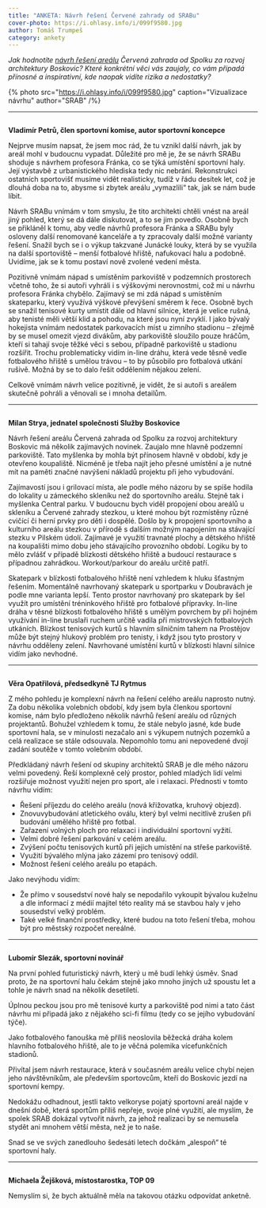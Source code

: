 ```yaml
---
title: "ANKETA: Návrh řešení Červené zahrady od SRABu"
cover-photo: https://i.ohlasy.info/i/099f9580.jpg
author: Tomáš Trumpeš
category: ankety
---
```


*Jak hodnotíte [návrh řešení areálu](https://ohlasy.info/clanky/2021/04/cervenka-srab.html) Červená zahrada od Spolku za rozvoj architektury Boskovic? Které konkrétní věci vás zaujaly, co vám připadá přínosné a inspirativní, kde naopak vidíte rizika a nedostatky?*

{% photo src="https://i.ohlasy.info/i/099f9580.jpg" caption="Vizualizace návrhu" author="SRAB" /%}

---

<img class="profile-picture" src="https://i.ohlasy.info/i/ysqmuc7.jpg" alt="">

**Vladimír Petrů, člen sportovní komise, autor sportovní koncepce**

Nejprve musím napsat, že jsem moc rád, že tu vznikl další návrh, jak by areál mohl v budoucnu vypadat. Důležité pro mě je, že se návrh SRABu shoduje s návrhem profesora Fránka, co se týká umístění sportovní haly. Její výstavbě z urbanistického hlediska tedy nic nebrání. Rekonstrukci ostatních sportovišť musíme vidět realisticky, tudíž v řádu desítek let, což je dlouhá doba na to, abysme si zbytek areálu „vymazlili“ tak, jak se nám bude líbit.

Návrh SRABu vnímám v tom smyslu, že tito architekti chtěli vnést na areál jiný pohled, který se dá dále diskutovat, a to se jim povedlo. Osobně bych se přikláněl k tomu, aby vedle návrhů profesora Fránka a SRABu byly osloveny další renomované kanceláře a ty zpracovaly další možné varianty řešení. Snažil bych se i o výkup takzvané Junácké louky, která by se využila na další sportoviště – menší fotbalové hřiště, nafukovací halu a podobně. Uvidíme, jak se k tomu postaví nově zvolené vedení města.

Pozitivně vnímám nápad s umístěním parkoviště v podzemních prostorech včetně toho, že si autoři vyhráli i s výškovými nerovnostmi, což mi u návrhu profesora Fránka chybělo. Zajímavý se mi zdá nápad s umístěním skateparku, který využívá výškové převýšení směrem k řece. Osobně bych se snažil tenisové kurty umístit dále od hlavní silnice, která je velice rušná, aby tenisté měli větší klid a pohodu, na které jsou nyní zvyklí. I jako bývalý hokejista vnímám nedostatek parkovacích míst u zimního stadionu – zřejmě by se musel omezit vjezd divákům, aby parkoviště sloužilo pouze hráčům, kteří si tahají svoje těžké věci s sebou, případně parkoviště u stadionu rozšířit. Trochu problematicky vidím in-line dráhu, která vede těsně vedle fotbalového hřiště s umělou trávou – to by působilo pro fotbalová utkání rušivě. Možná by se to dalo řešit oddělením nějakou zelení.

Celkově vnímám návrh velice pozitivně, je vidět, že si autoři s areálem skutečně pohráli a věnovali se i mnoha detailům.

---

<img class="profile-picture" src="https://i.ohlasy.info/i/fctoipy.jpg" alt="">

**Milan Strya, jednatel společnosti Služby Boskovice**

Návrh řešení areálu Červená zahrada od Spolku za rozvoj architektury Boskovic má několik zajímavých novinek. Zaujalo mne hlavně podzemní parkoviště. Tato myšlenka by mohla být přínosem hlavně v období, kdy je otevřeno koupaliště. Nicméně je třeba najít jeho přesné umístění a je nutné mít na paměti značné navýšení nákladů projektu při jeho vybudování.

Zajímavostí jsou i grilovací místa, ale podle mého názoru by se spíše hodila do lokality u zámeckého skleníku než do sportovního areálu. Stejně tak i myšlenka Central parku. V budoucnu bych viděl propojení obou areálů u skleníku a Červené zahrady stezkou, u které mohou být rozmístěny různé cvičící či herní prvky pro děti i dospělé. Došlo by k propojení sportovního a kulturního areálu stezkou v přírodě s dalším možným napojením na stávající stezku v Pilském údolí. Zajímavé je využití travnaté plochy a dětského hřiště na koupališti mimo dobu jeho stávajícího provozního období. Logiku by to mělo zvlášť v případě blízkosti dětského hřiště a budoucí restaurace s případnou zahrádkou. Workout/parkour do areálu určitě patří. 

Skatepark v blízkosti fotbalového hřiště není vzhledem k hluku šťastným řešením. Momentálně navrhovaný skatepark u sportparku v Doubravách je podle mne varianta lepší. Tento prostor navrhovaný pro skatepark by šel využít pro umístění tréninkového hřiště pro fotbalové přípravky. In-line dráha v těsné blízkosti fotbalového hřiště s umělým povrchem by při hojném využívání in-line bruslaři ruchem určitě vadila při mistrovských fotbalových utkáních. Blízkost tenisových kurtů s hlavním silničním tahem na Prostějov může být stejný hlukový problém pro tenisty, i když jsou tyto prostory v návrhu odděleny zelení. Navrhované umístění kurtů v blízkosti hlavní silnice vidím jako nevhodné.

---

<img class="profile-picture" src="https://i.ohlasy.info/i/svrdz2v.jpg" alt="">

**Věra Opatřilová, předsedkyně TJ Rytmus**

Z mého pohledu je komplexní návrh na řešení celého areálu naprosto nutný. Za dobu několika volebních období, kdy jsem byla členkou sportovní komise, nám bylo předloženo několik návrhů řešení areálu od různých projektantů. Bohužel vzhledem k tomu, že stále nebylo jasné, kde bude sportovní hala, se v minulosti nezačalo ani s výkupem nutných pozemků a celá realizace se stále odsouvala. Nepomohlo tomu ani nepovedené dvojí zadání soutěže v tomto volebním období.

Předkládaný návrh řešení od skupiny architektů SRAB je dle mého názoru velmi povedený. Řeší komplexně celý prostor, pohled mladých lidí velmi rozšiřuje možnost využití nejen pro sport, ale i relaxaci. Přednosti v tomto návrhu vidím:

* Řešení příjezdu do celého areálu (nová křižovatka, kruhový objezd).
* Znovuvybudování atletického oválu, který byl velmi necitlivě zrušen při budování umělého hřiště pro fotbal.
* Zařazení volných ploch pro relaxaci i individuální sportovní vyžití.
* Velmi dobré řešení parkování v celém areálu.
* Zvýšení počtu tenisových kurtů při jejich umístění na střeše parkoviště.
* Využití bývalého mlýna jako zázemí pro tenisový oddíl.
* Možnost řešení celého areálu po etapách.

Jako nevýhodu vidím:

* Že přímo v sousedství nové haly se nepodařilo vykoupit bývalou kuželnu a dle informací z médií majitel této reality má se stavbou haly v jeho sousedství velký problém.
* Také velké finanční prostředky, které budou na toto řešení třeba, mohou být pro městský rozpočet nereálné.

---

<img class="profile-picture" src="https://i.ohlasy.info/i/keooask.jpg" alt="">

**Lubomír Slezák, sportovní novinář**

Na první pohled futuristický návrh, který u mě budí lehký úsměv. Snad proto, že na sportovní halu čekám stejně jako mnoho jiných už spoustu let a tohle je návrh snad na několik desetiletí.

Úplnou peckou jsou pro mě tenisové kurty a parkoviště pod nimi a tato část návrhu mi připadá jako z nějakého sci-fi filmu (tedy co se jejího vybudování týče).

Jako fotbalového fanouška mě příliš neoslovila běžecká dráha kolem hlavního fotbalového hřiště, ale to je věčná polemika vícefunkčních stadionů.

Přivítal jsem návrh restaurace, která v současném areálu velice chybí nejen jeho návštěvníkům, ale především sportovcům, kteří do Boskovic jezdí na sportovní kempy.

Nedokážu odhadnout, jestli takto velkoryse pojatý sportovní areál najde v dnešní době, která sportům příliš nepřeje, svoje plné využití, ale myslím, že spolek SRAB dokázal vytvořit návrh, za jehož realizaci by se nemusela stydět ani mnohem větší města, než je to naše.

Snad se ve svých zanedlouho šedesáti letech dočkám „alespoň“ té sportovní haly.

---

<img class="profile-picture" src="https://i.ohlasy.info/i/f39ba67d.jpg" alt="">

**Michaela Žejšková, místostarostka, TOP 09**

Nemyslím si, že bych aktuálně měla na takovou otázku odpovídat anketně.
<br>
<br>
<br>